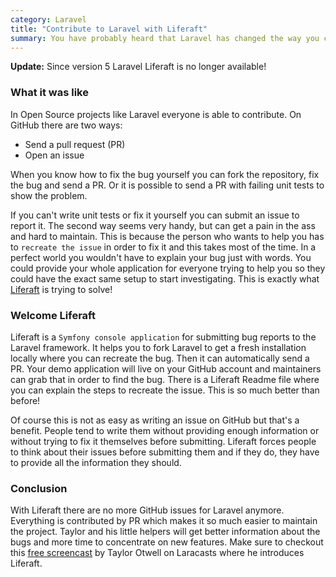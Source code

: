 ```yaml
---
category: Laravel
title: "Contribute to Laravel with Liferaft"
summary: You have probably heard that Laravel has changed the way you can submit bug reports. If you haven't, take a look at its GitHub page and you won't find any `Issues` tab anymore. Read on and I will tell you what this is all about. 
---
```


<div class="blognote"><strong>Update:</strong> Since version 5 Laravel Liferaft is
 no longer available!</div>


### What it was like

In Open Source projects like Laravel everyone is able to contribute. On GitHub there are two ways:
<ul>
	<li>Send a pull request (PR)</li>
	<li>Open an issue</li>
</ul>

When you know how to fix the bug yourself you can fork the repository, fix the bug and send a PR. Or it is possible to send a PR with failing unit tests to show the problem.

If you can't write unit tests or fix it yourself you can submit an issue to report it.
The second way seems very handy, but can get a pain in the ass and hard to maintain. This is because the person who wants to help you has to `recreate the issue` in order to fix it and this takes most of the time.
In a perfect world you wouldn't have to explain your bug just with words. You could provide your whole application for everyone trying to help you so they could have the exact same setup to start investigating. This is exactly what [Liferaft](http://laravel.com/docs/contributions) is trying to solve!

### Welcome Liferaft

Liferaft is a `Symfony console application` for submitting bug reports to the Laravel framework. It helps you to fork Laravel to get a fresh installation locally where you can recreate the bug. Then it can automatically send a PR.
Your demo application will live on your GitHub account and maintainers can grab that in order to find the bug. There is a Liferaft Readme file where you can explain the steps to recreate the issue. This is so much better than before!

Of course this is not as easy as writing an issue on GitHub but that's a benefit. People tend to write them without providing enough information or without trying to fix it themselves before submitting. Liferaft forces people to think about their issues before submitting them and if they do, they have to provide all the information they should.

### Conclusion

With Liferaft there are no more GitHub issues for Laravel anymore. Everything is contributed by PR which makes it so much easier to maintain the project. Taylor and his little helpers will get better information about the bugs and more time to concentrate on new features.
Make sure to checkout this [free screencast](https://laracasts.com/lessons/introducing-laravel-liferaft) by Taylor Otwell on Laracasts where he introduces Liferaft.

